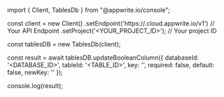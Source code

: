 import { Client, TablesDb } from "@appwrite.io/console";

const client = new Client()
    .setEndpoint('https://<REGION>.cloud.appwrite.io/v1') // Your API Endpoint
    .setProject('<YOUR_PROJECT_ID>'); // Your project ID

const tablesDB = new TablesDb(client);

const result = await tablesDB.updateBooleanColumn({
    databaseId: '<DATABASE_ID>',
    tableId: '<TABLE_ID>',
    key: '',
    required: false,
    default: false,
    newKey: ''
});

console.log(result);
